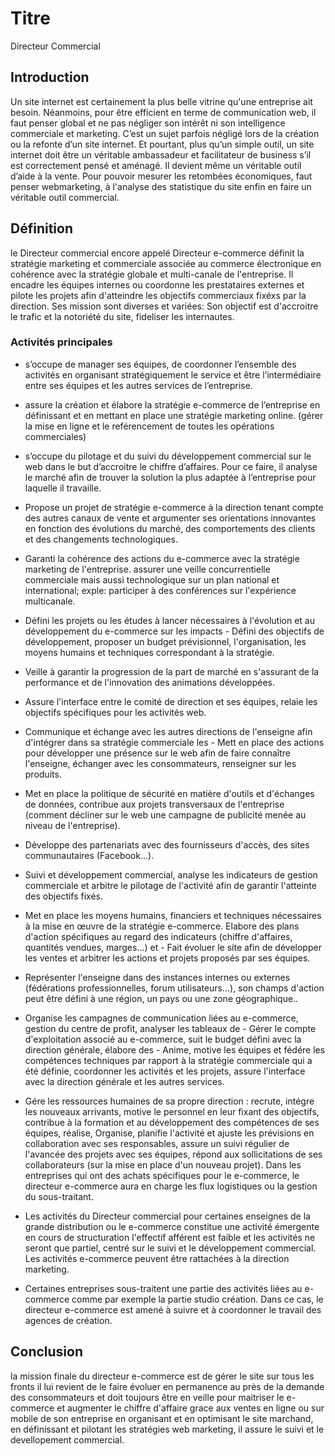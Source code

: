 # Titre 
Directeur Commercial
## Introduction
Un site internet est certainement la plus belle vitrine qu'une entreprise ait besoin. Néanmoins, pour être efficient en terme de communication web, il faut penser global et ne pas négliger son intérêt ni son intelligence commerciale et marketing. C’est un sujet parfois négligé lors de la création ou la refonte d’un site internet. Et pourtant, plus qu’un simple outil, un site internet doit être un véritable ambassadeur et facilitateur de business s’il est correctement pensé et aménagé. Il devient même un véritable outil d’aide à la vente. Pour pouvoir mesurer les retombées économiques, faut penser webmarketing, à l'analyse des statistique du site enfin en faire un véritable outil commercial.
## Définition
le Directeur commercial encore appelé Directeur e-commerce définit la stratégie marketing et commerciale associée au commerce électronique en cohérence avec la stratégie globale et multi-canale de l'entreprise. Il encadre les équipes internes ou coordonne les prestataires externes et pilote les projets afin d'atteindre les objectifs commerciaux fixéxs par la direction. 
Ses mission sont diverses et variées:
Son objectif est d'accroitre le trafic et la notoriété du site, fideliser les internautes.			
### Activités principales
-  s’occupe de manager ses équipes, de coordonner l’ensemble des activités en organisant stratégiquement le service et être l’intermédiaire entre ses équipes et les autres services de l’entreprise. 
-  assure la création et élabore la stratégie e-commerce de l’entreprise en définissant et en mettant en place une stratégie marketing online. (gérer la mise en ligne et le reférencement de toutes les opérations commerciales) 
-   s’occupe du pilotage et du suivi du développement commercial sur le web dans le but d’accroitre le chiffre d’affaires. Pour ce faire, il analyse le marché afin de trouver la solution la plus adaptée à l’entreprise pour laquelle il travaille.				
-  Propose un projet de stratégie e-commerce à la direction tenant compte des autres canaux de vente et argumenter ses orientations innovantes en fonction des évolutions du marché, des comportements des clients et des changements technologiques.
-  Garanti la cohérence des actions du e-commerce avec la stratégie marketing de l'entreprise. assurer une veille concurrentielle commerciale mais aussi technologique sur un plan national et international; exple: participer à des conférences sur l'expérience multicanale.
- Défini les projets ou les études à lancer nécessaires à l'évolution et au développement du e-commerce sur les impacts - Défini des objectifs de développement, proposer un budget prévisionnel, l'organisation, les moyens humains et techniques correspondant à la stratégie.
-  Veille à garantir la progression de la part de marché en s'assurant de la performance et de l'innovation des animations développées.
-  Assure l'interface entre le comité de direction et ses équipes, relaie les objectifs spécifiques pour les activités web.
-  Communique et échange avec les autres directions de l'enseigne afin d'intégrer dans sa stratégie commerciale les -  Mett en place des actions pour développer une présence sur le web afin de faire connaître l'enseigne, échanger avec les consommateurs, renseigner sur les produits.
-  Met en place la politique de sécurité en matière d'outils et d'échanges de données, contribue aux projets transversaux de l'entreprise (comment décliner sur le web une campagne de publicité menée au niveau de l'entreprise).
-  Développe des partenariats avec des fournisseurs d'accès, des sites communautaires (Facebook...).
- Suivi et développement commercial, analyse les indicateurs de gestion commerciale et arbitre le pilotage de l'activité afin de garantir l'atteinte des objectifs fixés.
-  Met en place les moyens humains, financiers et techniques nécessaires à la mise en œuvre de la stratégie e-commerce. Elabore des plans d'action spécifiques au regard des indicateurs (chiffre d'affaires, quantités vendues, marges...) et -  Fait évoluer le site afin de développer les ventes et arbitrer les actions et projets proposés par ses équipes.
-  Représenter l'enseigne dans des instances internes ou externes (fédérations professionnelles, forum utilisateurs...), son champs d'action peut être défini à une région, un pays ou une zone géographique..
-  Organise les campagnes de communication liées au e-commerce, gestion du centre de profit, analyser les tableaux de - Gérer le compte d'exploitation associé au e-commerce, suit le budget défini avec la direction générale, élabore des -  Anime, motive les équipes et fédére les compétences techniques par rapport à la stratégie commerciale qui a été définie, coordonner les activités et les projets, assure l'interface avec la direction générale et les autres services.
-  Gére les ressources humaines de sa propre direction : recrute, intégre les nouveaux arrivants, motive le personnel en leur fixant des objectifs, contribue à la formation et au développement des compétences de ses équipes, réalise, Organise, planifie l'activité et ajuste les prévisions en collaboration avec ses responsables, assure un suivi régulier de l'avancée des projets avec ses équipes, répond aux sollicitations de ses collaborateurs (sur la mise en place d'un nouveau projet).
Dans les entreprises qui ont des achats spécifiques pour le e-commerce, le directeur e-commerce aura en charge les flux logistiques ou la gestion du sous-traitant.
- Les activités du Directeur commercial pour certaines enseignes de la grande distribution ou le e-commerce constitue une activité émergente en cours de structuration l'effectif afférent est faible et les activités ne seront que partiel, centré sur le suivi et le développement commercial.
Les activités e-commerce peuvent être rattachées à la direction marketing.

- Certaines entreprises sous-traitent une partie des activités liées au e-commerce comme par exemple la partie studio création. Dans ce cas, le directeur e-commerce est amené à suivre et à coordonner le travail des agences de création.
## Conclusion
la mission finale du directeur e-commerce est de gérer le site sur tous les fronts il lui revient de le faire évoluer en permanence au près de la demande des consommateurs et doit toujours être en veille pour maitriser le e-commerce et augmenter le chiffre d'affaire grace aux ventes en ligne ou sur mobile de son entreprise en organisant et en optimisant le site marchand, en définissant et pilotant les stratégies web marketing, il assure le suivi et le devellopement commercial.
